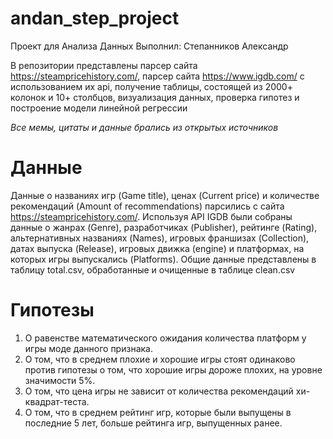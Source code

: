 # andan_step_project
Проект для Анализа Данных
Выполнил: Степанников Александр

В репозитории представлены парсер сайта https://steampricehistory.com/, парсер сайта https://www.igdb.com/ с использованием их api, получение таблицы, состоящей из 2000+ колонок и 10+ столбцов, визуализация данных, проверка гипотез и построение модели линейной регрессии

*Все мемы, цитаты и данные брались из открытых источников*

# Данные
Данные о названиях игр (Game title), ценах (Current price) и количестве рекомендаций (Amount of recommendations) парсились с сайта https://steampricehistory.com/. Используя API IGDB были собраны данные о жанрах (Genre), разработчиках (Publisher), рейтинге (Rating), альтернативных названиях (Names), игровых франшизах (Collection), датах выпуска (Release), игровых движка (engine) и платформах, на которых игры выпускались (Platforms). Общие данные представлены в таблицу total.csv, обработанные и очищенные в таблице clean.csv

# Гипотезы
1. О равенстве математического ожидания количества платформ у игры моде данного признака.
2. О том, что в среднем плохие и хорошие игры стоят одинаково против гипотезы о том, что хорошие игры дороже плохих, на уровне значимости 5%.
3. О том, что цена игры не зависит от количества рекомендаций хи-квадрат-теста.
4. О том, что в среднем рейтинг игр, которые были выпущены в последние 5 лет, больше рейтинга игр, выпущенных ранее.
